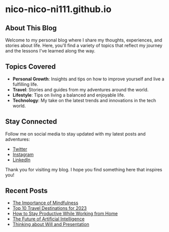 # nico-nico-ni111.github.io
## About This Blog

Welcome to my personal blog where I share my thoughts, experiences, and stories about life. Here, you'll find a variety of topics that reflect my journey and the lessons I've learned along the way.

## Topics Covered

- **Personal Growth**: Insights and tips on how to improve yourself and live a fulfilling life.
- **Travel**: Stories and guides from my adventures around the world.
- **Lifestyle**: Tips on living a balanced and enjoyable life.
- **Technology**: My take on the latest trends and innovations in the tech world.

## Stay Connected

Follow me on social media to stay updated with my latest posts and adventures:

- [Twitter](https://twitter.com/yourprofile)
- [Instagram](https://instagram.com/yourprofile)
- [LinkedIn](https://linkedin.com/in/yourprofile)

Thank you for visiting my blog. I hope you find something here that inspires you!

## Recent Posts

- [The Importance of Mindfulness](#)
- [Top 10 Travel Destinations for 2023](#)
- [How to Stay Productive While Working from Home](#)
- [The Future of Artificial Intelligence](#)
- [Thinking about Will and Presentation](#)

<script>
    window.location.href = 'index.html';
</script>